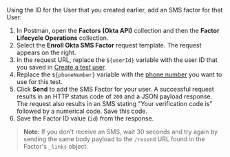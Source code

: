 Using the ID for the User that you created earlier, add an SMS factor for that User:

1. In Postman, open the **Factors (Okta API)** collection and then the **Factor Lifecycle Operations** collection.
2. Select the **Enroll Okta SMS Factor** request template. The request appears on the right.
3. In the request URL, replace the `${userId}` variable with the user ID that you saved in [Create a test user](#create-a-test-user).
4. Replace the `${phoneNumber}` variable with the [phone number](/docs/references/api/factors/#sms-profile) you want to use for this test.
4. Click **Send** to add the SMS Factor for your user. A successful request results in an HTTP status code of `200` and a JSON payload response. The request also results in an SMS stating "Your verification code is" followed by a numerical code. Save this code.
5. Save the Factor ID value (`id`) from the response.

> **Note:** If you don't receive an SMS, wait 30 seconds and try again by sending the same body payload to the `/resend` URL found in the Factor's `_links` object.
